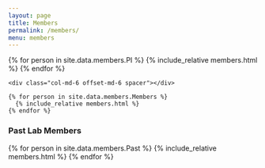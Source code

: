 ```yaml
---
layout: page
title: Members
permalink: /members/
menu: members
---
```


<div class="members mb-4">
  <div class="row">
    {% for person in site.data.members.PI %}
      {% include_relative members.html %}
    {% endfor %}

    <div class="col-md-6 offset-md-6 spacer"></div>

    {% for person in site.data.members.Members %}
      {% include_relative members.html %}
    {% endfor %}
  </div>
</div>

<h3>Past Lab Members</h3>

<div class="members mb-4">
  <div class="row">
  {% for person in site.data.members.Past %}
    {% include_relative members.html %}
  {% endfor %}
  </div>
</div>
